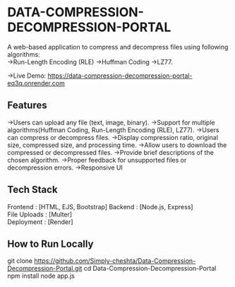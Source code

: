 # DATA-COMPRESSION-DECOMPRESSION-PORTAL

A web-based application to compress and decompress files using following algorithms:  
 →Run-Length Encoding (RLE)
 →Huffman Coding
 →LZ77.

→Live Demo: https://data-compression-decompression-portal-eq3q.onrender.com  

## Features
 →Users can upload any file (text, image, binary).
 →Support for multiple algorithms(Huffman Coding, Run-Length Encoding (RLE), LZ77).
 →Users can compress or decompress files.
 →Display compression ratio, original size, compressed size, and processing time.
 →Allow users to download the compressed or decompressed files.
 →Provide brief descriptions of the chosen algorithm.
 →Proper feedback for unsupported files or decompression errors.
 →Responsive UI

## Tech Stack

Frontend : [HTML, EJS, Bootstrap]
Backend  : [Node.js, Express]  
File Uploads : [Multer]            
Deployment : [Render]       



## How to Run Locally

git clone https://github.com/Simply-cheshta/Data-Compression-Decompression-Portal.git
cd Data-Compression-Decompression-Portal
npm install
node app.js

